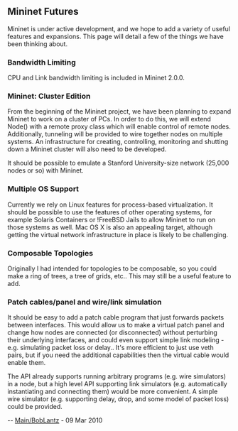 <!-- %META:TOPICINFO{author="BobLantz" date="1305074404" format="1.1" version="1.7"}% -->
<!-- %META:TOPICPARENT{name="Mininet"}% -->
<!-- Use our custom page layout:
* Set VIEW_TEMPLATE = [MininetView](MininetView)
-->


Mininet Futures
----------------

Mininet is under active development, and we hope to add a variety of useful features and expansions. This page will detail a few of the things we have been thinking about.


### Bandwidth Limiting

CPU and Link bandwidth limiting is included in Mininet 2.0.0.

### Mininet: Cluster Edition

From the beginning of the Mininet project, we have been planning to expand Mininet to work on a cluster of PCs. In order to do this, we will extend Node() with a remote proxy class which will enable control of remote nodes. Additionally, tunneling will be provided to wire together nodes on multiple systems. An infrastructure for creating, controlling, monitoring and shutting down a Mininet cluster will also need to be developed.

It should be possible to emulate a Stanford University-size network (25,000 nodes or so) with Mininet.


### Multiple OS Support

Currently we rely on Linux features for process-based virtualization. It should be possible to use the features of other operating systems, for example Solaris Containers or !FreeBSD Jails to allow Mininet to run on those systems as well. Mac OS X is also an appealing target, although getting the virtual network infrastructure in place is likely to be challenging.


### Composable Topologies

Originally I had intended for topologies to be composable, so you could make a ring of trees, a tree of grids, etc.. This may still be a useful feature to add.



### Patch cables/panel and wire/link simulation

It should be easy to add a patch cable program that just forwards packets between interfaces. This would allow us to make a virtual patch panel and change how nodes are connected (or disconnected) without perturbing their underlying interfaces, and could even support simple link modeling - e.g. simulating packet loss or delay.. It's more efficient to just use veth pairs, but if you need the additional capabilities then the virtual cable would enable them.

The API already supports running arbitrary programs (e.g. wire simulators) in a node, but a high level API supporting link simulators (e.g. automatically instantiating and connecting them) would be more convenient. A simple wire simulator (e.g. supporting delay, drop, and some model of packet loss) could be provided. 

-- [Main/BobLantz](../Main/BobLantz) - 09 Mar 2010
